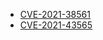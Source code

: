 - [CVE-2021-38561](https://nvd.nist.gov/vuln/detail/CVE-2021-38561)
- [CVE-2021-43565](https://nvd.nist.gov/vuln/detail/CVE-2021-43565)
